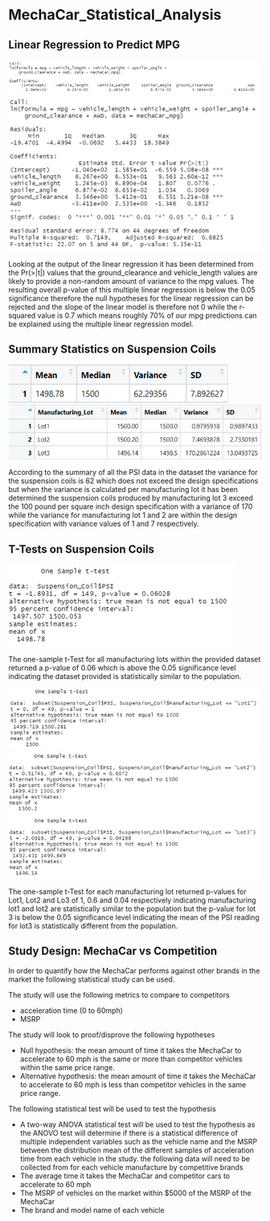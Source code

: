 # MechaCar_Statistical_Analysis
 
## Linear Regression to Predict MPG
![Linear_Regression](/analysis/Linear_Regression.PNG)
![Linear_Regression_summary](/analysis/Linear_Regression_summary.PNG)

Looking at the output of the linear regression it has been determined from the Pr(>|t|) values that the ground_clearance and vehicle_length values are likely to provide a non-random amount of variance to the mpg values. The resulting overall p-value of this multiple linear regression is below the 0.05 significance therefore the null hypotheses for the linear regression can be rejected and the slope of the linear model is therefore not 0 while the r-squared value is 0.7 which means roughly 70% of our mpg predictions can be explained using the multiple linear regression model.

## Summary Statistics on Suspension Coils
![total_summary](/analysis/total_summary.PNG)
![lot_summary](/analysis/lot_summary.PNG)

According to the summary of all the PSI data in the dataset the variance for the suspension coils is 62 which does not exceed the design specifications but when the variance is calculated per manufacturing lot it has been determined the suspension coils produced by manufacturing lot 3 exceed the 100 pound per square inch design specification with a variance of 170 while the variance for manufacturing lot 1 and 2 are within the design specification with variance values of 1 and 7 respectively.

## T-Tests on Suspension Coils
![t_test_all](/analysis/t_test_all.PNG)

The one-sample t-Test for all manufacturing lots within the provided dataset returned a p-value of 0.06 which is above the 0.05 significance level indicating the dataset provided is statistically similar to the population.

![t_test_lot1](/analysis/t_test_lot1.PNG)
![t_test_lot2](/analysis/t_test_lot2.PNG)
![t_test_lot3](/analysis/t_test_lot3.PNG)

The one-sample t-Test for each manufacturing lot returned p-values for Lot1, Lot2 and Lo3 of 1, 0.6 and 0.04 respectively indicating manufacturing lot1 and lot2 are statistically similar to the population but the p-value for lot 3 is below the 0.05 significance level indicating the mean of the PSI reading for lot3 is statistically different from the population.

## Study Design: MechaCar vs Competition
In order to quantify how the MechaCar performs against other brands in the market the following statistical study can be used.

The study will use the following metrics to compare to competitors
 - acceleration time (0 to 60mph)
 - MSRP
 
The study will look to proof/disprove the following hypotheses
 - Null hypothesis: the mean amount of time it takes the MechaCar to accelerate to 60 mph is the same or more than competitor vehicles within the same price range.
 - Alternative hypothesis: the mean amount of time it takes the MechaCar to accelerate to 60 mph is less than competitor vehicles in the same price range.
 
The following statistical test will be used to test the hypothesis
 - A two-way ANOVA statistical test will be used to test the hypothesis as the ANOVO test will determine if there is a statistical difference of multiple independent variables such as the vehicle name and the MSRP between the distribution mean of the different samples of acceleration time from each vehicle in the study.
the following data will need to be collected from for each vehicle manufacture by competitive brands
 - The average time it takes the MechaCar and competitor cars to accelerate to 60 mph
 - The MSRP of vehicles on the market within $5000 of the MSRP of the MechaCar
 - The brand and model name of each vehicle